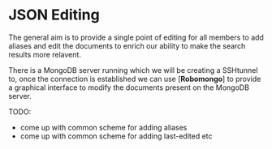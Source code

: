 # JSON Editing

The general aim is to provide a single point of editing for all members to add
aliases and edit the documents to enrich our ability to make the search results
more relavent. 

There is a MongoDB server running which we will be creating a SSHtunnel to, once
the connection is established we can use [**Robomongo**] to provide a graphical
interface to modify the documents present on the MongoDB server.

TODO:

* come up with common scheme for adding aliases
* come up with common scheme for adding last-edited etc
